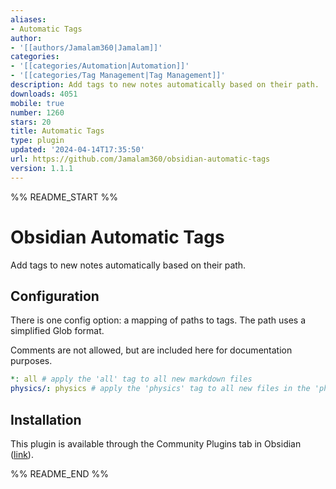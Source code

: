 ```yaml
---
aliases:
- Automatic Tags
author:
- '[[authors/Jamalam360|Jamalam]]'
categories:
- '[[categories/Automation|Automation]]'
- '[[categories/Tag Management|Tag Management]]'
description: Add tags to new notes automatically based on their path.
downloads: 4051
mobile: true
number: 1260
stars: 20
title: Automatic Tags
type: plugin
updated: '2024-04-14T17:35:50'
url: https://github.com/Jamalam360/obsidian-automatic-tags
version: 1.1.1
---
```


%% README_START %%

# Obsidian Automatic Tags

Add tags to new notes automatically based on their path.

## Configuration

There is one config option: a mapping of paths to tags. The path uses a simplified Glob format.

Comments are not allowed, but are included here for documentation purposes.

```yml
*: all # apply the 'all' tag to all new markdown files
physics/: physics # apply the 'physics' tag to all new files in the 'physics' folder
```

## Installation

This plugin is available through the Community Plugins tab in Obsidian ([link](https://obsidian.md/plugins?id=automatic-tags)).


%% README_END %%